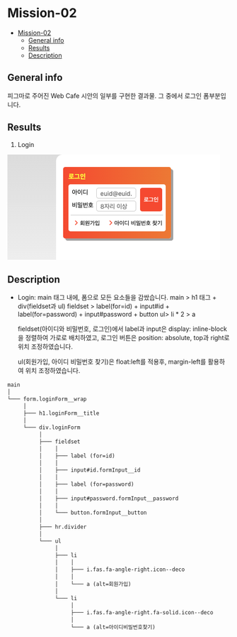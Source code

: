 # Mission-02

- [Mission-02](#mission-02)
  - [General info](#general-info)
  - [Results](#results)
  - [Description](#description)

## General info

피그마로 주어진 Web Cafe 시안의 일부를 구현한 결과물.
그 중에서 로그인 폼부분입니다.

## Results

1. Login

![Login](./login_result.png)

## Description

- Login:
  main 태그 내에, 폼으로 모든 요소들을 감쌌습니다.
  main > h1 태그 + div(fieldset과 ul)
  fieldset > label(for=id) + input#id + label(for=password) + input#password + button
  ul> li \* 2 > a

  fieldset(아이디와 비밀번호, 로그인)에서 label과 input은 display: inline-block을 정렬하여 가로로 배치하였고, 로그인 버튼은 position: absolute, top과 right로 위치 조정하였습니다.

  ul(회원가입, 아이디 비밀번호 찾기)은 float:left를 적용후, margin-left를 활용하여 위치 조정하였습니다.

```
main
│
└─── form.loginForm__wrap
     │
     ├─── h1.loginForm__title
     │
     └─── div.loginForm
          │
          ├─── fieldset
          │    │
          │    ├─── label (for=id)
          │    │
          │    ├─── input#id.formInput__id
          │    │
          │    ├─── label (for=password)
          │    │
          │    ├─── input#password.formInput__password
          │    │
          │    └─── button.formInput__button
          │
          ├─── hr.divider
          │
          └─── ul
               │
               ├─── li
               │    │
               │    ├─── i.fas.fa-angle-right.icon--deco
               │    │
               │    └─── a (alt=회원가입)
               │
               └─── li
                    │
                    ├─── i.fas.fa-angle-right.fa-solid.icon--deco
                    │
                    └─── a (alt=아이디비밀번호찾기)


```
